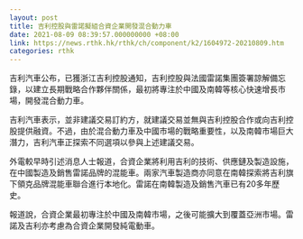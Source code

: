 ```yaml
---
layout: post
title: 吉利控股與雷諾擬組合資企業開發混合動力車
date: 2021-08-09 08:39:57.000000000 +08:00
link: https://news.rthk.hk/rthk/ch/component/k2/1604972-20210809.htm
categories: rthk
---
```


吉利汽車公布，已獲浙江吉利控股通知，吉利控股與法國雷諾集團簽署諒解備忘錄，以建立長期戰略合作夥伴關係，最初將專注於中國及南韓等核心快速增長市場，開發混合動力車。

吉利汽車表示，並非建議交易訂約方，就建議交易並無與吉利控股合作或向吉利控股提供融資。不過，由於混合動力車及中國市場的戰略重要性，以及南韓市場巨大潛力，吉利汽車正探索不同選項以參與上述建議交易。

外電較早時引述消息人士報道，合資企業將利用吉利的技術、供應鏈及製造設施，在中國製造及銷售雷諾品牌的混能車。兩家汽車製造商亦同意在南韓探索將吉利旗下領克品牌混能車聯合進行本地化。雷諾在南韓製造及銷售汽車已有20多年歷史。

報道說，合資企業最初專注於中國及南韓市場，之後可能擴大到覆蓋亞洲市場。雷諾及吉利亦考慮為合資企業開發純電動車。

